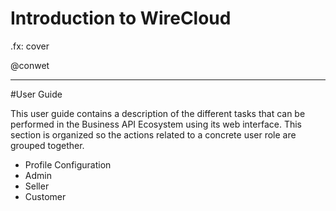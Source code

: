 # Introduction to WireCloud

.fx: cover

@conwet

---
#User Guide

This user guide contains a description of the different tasks that can be performed in the Business API Ecosystem using its web interface. This section is organized so the actions related to a concrete user role are grouped together.


* Profile Configuration
* Admin
* Seller
* Customer